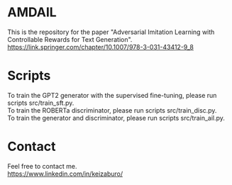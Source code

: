 # AMDAIL
This is the repository for the paper "Adversarial Imitation Learning with Controllable Rewards for Text Generation".
  <br>https://link.springer.com/chapter/10.1007/978-3-031-43412-9_8

# Scripts
To train the GPT2 generator with the supervised fine-tuning, please run scripts src/train_sft.py.
  <br>To train the ROBERTa discriminator, please run scripts src/train_disc.py.
  <br>To train the generator and discriminator, please run scripts src/train_ail.py.

# Contact
Feel free to contact me.
  <br>https://www.linkedin.com/in/keizaburo/
